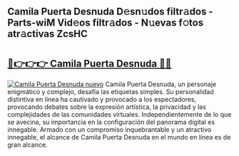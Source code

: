## Camila Puerta Desnuda D𝚎sn𝚞dos filtr𝚊dos - Parts-wiM Vid𝚎os filtr𝚊dos - N𝚞evas f𝚘tos atr𝚊ctivas ZcsHC

# <h2><a href="http://mb4et4h.tromn.icu/?c=Camila+Puerta+Desnuda">🔗👉👉👉 Camila Puerta Desnuda 🔗🔗</a></h2>

[![Camila Puerta Desnuda nuevo](https://i.imgur.com/pEAQMta.gif)](http://mb4et4h.tromn.icu/?c=Camila+Puerta+Desnuda)
Camila Puerta Desnuda, un personaje enigmático y complejo, desafía las etiquetas simples. Su personalidad distintiva en línea ha cautivado y provocado a los espectadores, provocando debates sobre la expresión artística, la privacidad y las complejidades de las comunidades virtuales. Independientemente de lo que se avecina, su importancia en la configuración del panorama digital es innegable. Armado con un compromiso inquebrantable y un atractivo innegable, el alcance de Camila Puerta Desnuda en el mundo en línea es de gran alcance.
